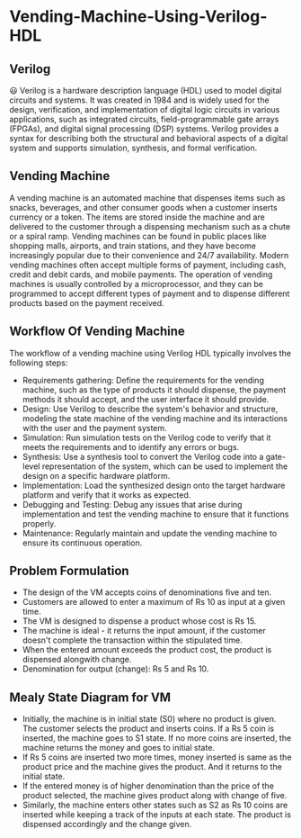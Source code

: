# Vending-Machine-Using-Verilog-HDL
## Verilog
:smiley:
Verilog is a hardware description language (HDL) used to model digital circuits and systems. It was created in 1984 and is widely used for the design, verification, and implementation of digital logic circuits in various applications, such as integrated circuits, field-programmable gate arrays (FPGAs), and digital signal processing (DSP) systems. Verilog provides a syntax for describing both the structural and behavioral aspects of a digital system and supports simulation, synthesis, and formal verification.
## Vending Machine
A vending machine is an automated machine that dispenses items such as snacks, beverages, and other consumer goods when a customer inserts currency or a token. The items are stored inside the machine and are delivered to the customer through a dispensing mechanism such as a chute or a spiral ramp. Vending machines can be found in public places like shopping malls, airports, and train stations, and they have become increasingly popular due to their convenience and 24/7 availability. Modern vending machines often accept multiple forms of payment, including cash, credit and debit cards, and mobile payments. The operation of vending machines is usually controlled by a microprocessor, and they can be programmed to accept different types of payment and to dispense different products based on the payment received.

## Workflow Of Vending Machine

The workflow of a vending machine using Verilog HDL typically involves the following steps:

- Requirements gathering: Define the requirements for the vending machine, such as the type of products it should dispense, the payment methods it should accept, and the user interface it should provide.
- Design: Use Verilog to describe the system's behavior and structure, modeling the state machine of the vending machine and its interactions with the user and the payment system.
- Simulation: Run simulation tests on the Verilog code to verify that it meets the requirements and to identify any errors or bugs.
- Synthesis: Use a synthesis tool to convert the Verilog code into a gate-level representation of the system, which can be used to implement the design on a specific hardware platform.
- Implementation: Load the synthesized design onto the target hardware platform and verify that it works as expected.
- Debugging and Testing: Debug any issues that arise during implementation and test the vending machine to ensure that it functions properly.
- Maintenance: Regularly maintain and update the vending machine to ensure its continuous operation.

## Problem Formulation
- The design of the VM accepts coins of denominations five and ten.
- Customers are allowed to enter a maximum of Rs 10 as input at a given time.
- The VM is designed to dispense a product whose cost is Rs 15.
- The machine is ideal - it returns the input amount, if the customer doesn't complete the transaction within the stipulated time.
- When the entered amount exceeds the product cost, the product is dispensed alongwith change.
- Denomination for output (change): Rs 5 and Rs 10.
## Mealy State Diagram for VM

- Initially, the machine is in initial state (S0) where no product is given. The customer selects the product and inserts coins. If a Rs 5 coin is inserted, the machine goes to S1 state. If no more coins are inserted, the machine returns the money and goes to initial state.
 - If Rs 5 coins are inserted two more times, money inserted is same as the product price and the machine gives the product. And it returns to the initial state.
 - If the entered money is of higher denomination than the price of the product selected, the machine gives product along with change of five.
 - Similarly, the machine enters other states such as S2 as Rs 10 coins are inserted while keeping a track of the inputs at each state. The product is dispensed accordingly and the change given. 
 
